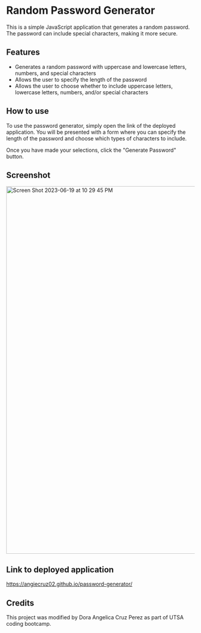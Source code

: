 # Random Password Generator

This is a simple JavaScript application that generates a random password. The password can include special characters, making it more secure.

## Features

- Generates a random password with uppercase and lowercase letters, numbers, and special characters
- Allows the user to specify the length of the password
- Allows the user to choose whether to include uppercase letters, lowercase letters, numbers, and/or special characters

## How to use

To use the password generator, simply open the link of the deployed application. You will be presented with a form where you can specify the length of the password and choose which types of characters to include.

Once you have made your selections, click the "Generate Password" button.

## Screenshot

<img width="980" alt="Screen Shot 2023-06-19 at 10 29 45 PM" src="https://github.com/angiecruz02/password-generator/assets/33271291/6c236b91-8780-4a6e-b2fa-e764747914b9">

## Link to deployed application

https://angiecruz02.github.io/password-generator/ 

## Credits

This project was modified by Dora Angelica Cruz Perez as part of UTSA coding bootcamp.